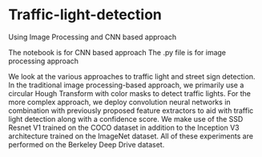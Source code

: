 # Traffic-light-detection
Using Image Processing and CNN based approach

The notebook is for CNN based approach
The .py file is for image processing approach

We look at the various approaches to traffic light and street sign detection. In the traditional image processing-based approach, we primarily use a circular Hough Transform with color masks to detect traffic lights. For the more complex approach, we deploy convolution neural networks in combination with previously proposed feature extractors to aid with traffic light detection along with a confidence score. We make use of the SSD Resnet V1 trained on the COCO dataset in addition to the Inception V3 architecture trained on the ImageNet dataset. All of these experiments are performed on the Berkeley Deep Drive dataset.
